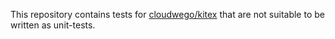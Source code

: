 
This repository contains tests for [cloudwego/kitex](https://github.com/cloudwego/kitex) that are not suitable to be written as unit-tests.

